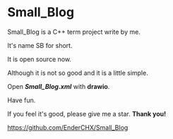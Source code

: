 # Small_Blog
Small_Blog is a C++ term project write by me.

It's name SB for short.

It is open source now.

Although it is not so good and it is a little simple.

Open ***Small_Blog.xml*** with __drawio__.

Have fun.

If you feel it's good, please give me a star. **Thank you!**

<https://github.com/EnderCHX/Small_Blog>
